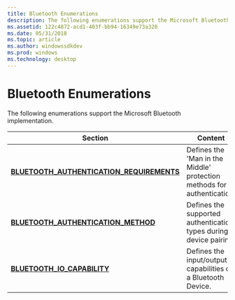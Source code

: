 ```yaml
---
title: Bluetooth Enumerations
description: The following enumerations support the Microsoft Bluetooth implementation.
ms.assetid: 122c4872-acd1-403f-bb94-16349e73a320
ms.date: 05/31/2018
ms.topic: article
ms.author: windowssdkdev
ms.prod: windows
ms.technology: desktop
---
```


# Bluetooth Enumerations

The following enumerations support the Microsoft Bluetooth implementation.



| Section                                                                                  | Content                                                                |
|------------------------------------------------------------------------------------------|------------------------------------------------------------------------|
| [**BLUETOOTH\_AUTHENTICATION\_REQUIREMENTS**](/windows/win32/BluetoothAPIs/ne-bluetoothapis-_bluetooth_authentication_requirements?branch=master) | Defines the 'Man in the Middle' protection methods for authentication. |
| [**BLUETOOTH\_AUTHENTICATION\_METHOD**](/windows/win32/BluetoothAPIs/ne-bluetoothapis-_bluetooth_authentication_method?branch=master)             | Defines the supported authentication types during device pairing.      |
| [**BLUETOOTH\_IO\_CAPABILITY**](/windows/win32/BluetoothAPIs/ne-bluetoothapis-_bluetooth_io_capability?branch=master)                             | Defines the input/output capabilities of a Bluetooth Device.           |



 

 

 




